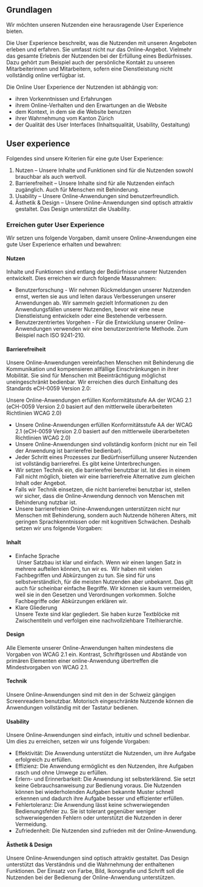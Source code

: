 <h2 class='atm-heading'>Grundlagen</h2>

Wir möchten unseren Nutzenden eine herausragende User Experience bieten.

Die User Experience beschreibt, was die Nutzenden mit unseren Angeboten erleben und erfahren. Sie umfasst nicht nur das Online-Angebot. Vielmehr das gesamte Erlebnis der Nutzenden bei der Erfüllung eines Bedürfnisses. Dazu gehört zum Beispiel auch der persönliche Kontakt zu unseren Mitarbeiterinnen und Mitarbeitern, sofern eine Dienstleistung nicht vollständig online verfügbar ist.

Die Online User Experience der Nutzenden ist abhängig von:

* ihren Vorkenntnissen und Erfahrungen
* ihrem Online-Verhalten und den Erwartungen an die Website
* dem Kontext, in dem sie die Website benutzen
* ihrer Wahrnehmung vom Kanton Zürich
* der Qualität des User Interfaces (Inhaltsqualität, Usability, Gestaltung)

<h2 class='atm-heading atm-heading--bordered'>User experience</h2>

Folgendes sind unsere Kriterien für eine gute User Experience:

1. Nutzen – Unsere Inhalte und Funktionen sind für die Nutzenden sowohl brauchbar als auch wertvoll.
2. Barrierefreiheit – Unsere Inhalte sind für alle Nutzenden einfach zugänglich. Auch für Menschen mit Behinderung.
3. Usability – Unsere Online-Anwendungen sind benutzerfreundlich.
4. Ästhetik & Design – Unsere Online-Anwendungen sind optisch attraktiv gestaltet. Das Design unterstützt die Usability.

<h3 class="atm-heading">Erreichen guter User Experience</h3>

Wir setzen uns folgende Vorgaben, damit unsere Online-Anwendungen eine gute User Experience erhalten und bewahren:

<h4 class="atm-heading">Nutzen</h4>

Inhalte und Funktionen sind entlang der Bedürfnisse unserer Nutzenden entwickelt. Dies erreichen wir durch folgende Massnahmen:

* Benutzerforschung - Wir nehmen Rückmeldungen unserer Nutzenden ernst, werten sie aus und leiten daraus Verbesserungen unserer Anwendungen ab. Wir sammeln gezielt Informationen zu den Anwendungsfällen unserer Nutzenden, bevor wir eine neue Dienstleistung entwickeln oder eine Bestehende verbessern.
* Benutzerzentriertes Vorgehen - Für die Entwicklung unserer Online-Anwendungen verwenden wir eine benutzerzentrierte Methode. Zum Beispiel nach ISO 9241-210.

<h4 class="atm-heading">Barrierefreiheit</h4>

Unsere Online-Anwendungen vereinfachen Menschen mit Behinderung die Kommunikation und kompensieren allfällige Einschränkungen in ihrer Mobilität. Sie sind für Menschen mit Beeinträchtigung möglichst uneingeschränkt bedienbar. Wir erreichen dies durch Einhaltung des Standards eCH-0059 Version 2.0:

Unsere Online-Anwendungen erfüllen Konformitätsstufe AA der WCAG 2.1 (eCH-0059 Version 2.0 basiert auf den mittlerweile überarbeiteten Richtlinien WCAG 2.0)

* Unsere Online-Anwendungen erfüllen Konformitätsstufe AA der WCAG 2.1 (eCH-0059 Version 2.0 basiert auf den mittlerweile überarbeiteten Richtlinien WCAG 2.0)
* Unsere Online-Anwendungen sind vollständig konform (nicht nur ein Teil der Anwendung ist barrierefrei bedienbar).
* Jeder Schritt eines Prozesses zur Bedürfniserfüllung unserer Nutzenden ist vollständig barrierefrei. Es gibt keine Unterbrechungen.
* Wir setzen Technik ein, die barrierefrei benutzbar ist. Ist dies in einem Fall nicht möglich, bieten wir eine barrierefreie Alternative zum gleichen Inhalt oder Angebot.
* Falls wir Technik einsetzen, die nicht barrierefrei benutzbar ist, stellen wir sicher, dass die Online-Anwendung dennoch von Menschen mit Behinderung nutzbar ist.
* Unsere barrierefreien Onine-Anwendungen unterstützen nicht nur Menschen mit Behinderung, sondern auch Nutzende höheren Alters, mit geringen Sprachkenntnissen oder mit kognitiven Schwächen. Deshalb setzen wir uns folgende Vorgaben:

<h4 class="atm-heading">Inhalt</h4>

* Einfache Sprache<br>
 Unser Satzbau ist klar und einfach. Wenn wir einen langen Satz in mehrere aufteilen können, tun wir es.
 Wir haben mit vielen Fachbegriffen und Abkürzungen zu tun. Sie sind für uns selbstverständlich, für die meisten Nutzenden aber unbekannt. Das gilt auch für scheinbar einfache Begriffe. Wir können sie kaum vermeiden, weil sie in den Gesetzen und Verordnungen vorkommen. Solche Fachbegriffe oder Abkürzungen erklären wir.
* Klare Gliederung <br>
Unsere Texte sind klar gegliedert. Sie haben kurze Textblöcke mit Zwischentiteln und verfolgen eine nachvollziehbare Titelhierarchie.

<h4 class="atm-heading">Design</h4>

Alle Elemente unserer Online-Anwendungen halten mindestens die Vorgaben von WCAG 2.1 ein. Kontrast, Schriftgrössen und Abstände von primären Elementen einer online-Anwendung übertreffen die Mindestvorgaben von WCAG 2.1.

<h4 class="atm-heading">Technik</h4>

Unsere Online-Anwendungen sind mit den in der Schweiz gängigen Screenreadern benutzbar. Motorisch eingeschränkte Nutzende können die Anwendungen vollständig mit der Tastatur bedienen.

<h4 class="atm-heading">Usability</h4>

Unsere Online-Anwendungen sind einfach, intuitiv und schnell bedienbar. Um dies zu erreichen, setzen wir uns folgende Vorgaben:

* Effektivität: Die Anwendung unterstützt die Nutzenden, um ihre Aufgabe erfolgreich zu erfüllen.
* Effizienz: Die Anwendung ermöglicht es den Nutzenden, ihre Aufgaben rasch und ohne Umwege zu erfüllen.
* Erlern- und Erinnerbarkeit: Die Anwendung ist selbsterklärend. Sie setzt keine Gebrauchsanweisung zur Bedienung voraus. Die Nutzenden können bei wiederholenden Aufgaben bekannte Muster schnell erkennen und dadurch ihre Aufgabe besser und effizienter erfüllen.
* Fehlertoleranz: Die Anwendung lässt keine schwerwiegenden Bedienungsfehler zu. Sie ist tolerant gegenüber weniger schwerwiegenden Fehlern oder unterstützt die Nutzenden in derer Vermeidung.
* Zufriedenheit: Die Nutzenden sind zufrieden mit der Online-Anwendung.

<h4 class="atm-heading">Ästhetik & Design</h4>

Unsere Online-Anwendungen sind optisch attraktiv gestaltet. Das Design unterstützt das Verständnis und die Wahrnehmung der enthaltenen Funktionen. Der Einsatz von Farbe, Bild, Ikonografie und Schrift soll die Nutzenden bei der Bedienung der Online-Anwendung unterstützen.

&nbsp;
